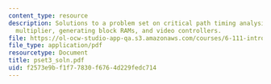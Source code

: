 ```yaml
---
content_type: resource
description: Solutions to a problem set on critical path timing analysis, two?s complement
  multiplier, generating block RAMs, and video controllers.
file: https://ol-ocw-studio-app-qa.s3.amazonaws.com/courses/6-111-introductory-digital-systems-laboratory-spring-2006/f2573e9bf1f77830f6764d229fedc714_pset3_soln.pdf
file_type: application/pdf
resourcetype: Document
title: pset3_soln.pdf
uid: f2573e9b-f1f7-7830-f676-4d229fedc714
---
```

